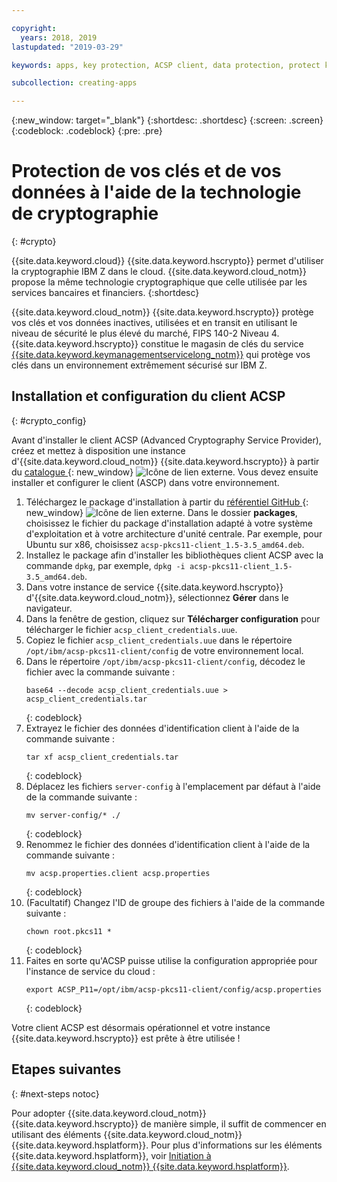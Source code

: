 ```yaml
---

copyright:
  years: 2018, 2019
lastupdated: "2019-03-29"

keywords: apps, key protection, ACSP client, data protection, protect keys, data, protect, ascp, crypto, keys, cryptography

subcollection: creating-apps

---
```

{:new_window: target="_blank"}
{:shortdesc: .shortdesc}
{:screen: .screen}
{:codeblock: .codeblock}
{:pre: .pre}

# Protection de vos clés et de vos données à l'aide de la technologie de cryptographie
{: #crypto}

{{site.data.keyword.cloud}} {{site.data.keyword.hscrypto}} permet d'utiliser la cryptographie IBM Z dans le cloud. {{site.data.keyword.cloud_notm}} propose la même technologie cryptographique que celle utilisée par les services bancaires et financiers.
{:shortdesc}

{{site.data.keyword.cloud_notm}} {{site.data.keyword.hscrypto}} protège vos clés et vos données inactives, utilisées et en transit en utilisant le niveau de sécurité le plus élevé du marché, FIPS 140-2 Niveau 4. {{site.data.keyword.hscrypto}} constitue le magasin de clés du service [{{site.data.keyword.keymanagementservicelong_notm}}](/docs/services/hs-crypto?topic=hs-crypto-get-started) qui protège vos clés dans un environnement extrêmement sécurisé sur IBM Z.

## Installation et configuration du client ACSP
{: #crypto_config}

Avant d'installer le client ACSP (Advanced Cryptography Service Provider), créez et mettez à disposition une instance d'{{site.data.keyword.cloud_notm}} {{site.data.keyword.hscrypto}} à partir du [catalogue ](https://{DomainName}/catalog/services/hyper-protect-crypto-services){: new_window} ![Icône de lien externe](../../icons/launch-glyph.svg "Icône de lien externe"). Vous devez ensuite installer et configurer le client (ASCP) dans votre environnement.

1. Téléchargez le package d'installation à partir du [référentiel GitHub ](https://github.com/ibm-developer/ibm-cloud-hyperprotectcrypto){: new_window} ![Icône de lien externe](../../icons/launch-glyph.svg "Icône de lien externe"). Dans le dossier **packages**, choisissez le fichier du package d'installation adapté à votre système d'exploitation et à votre architecture d'unité centrale. Par exemple, pour Ubuntu sur x86, choisissez `acsp-pkcs11-client_1.5-3.5_amd64.deb`.
2. Installez le package afin d'installer les bibliothèques client ACSP avec la commande `dpkg`, par exemple, `dpkg -i acsp-pkcs11-client_1.5-3.5_amd64.deb`.
3. Dans votre instance de service {{site.data.keyword.hscrypto}} d'{{site.data.keyword.cloud_notm}}, sélectionnez **Gérer** dans le navigateur.
4. Dans la fenêtre de gestion, cliquez sur **Télécharger configuration** pour télécharger le fichier `acsp_client_credentials.uue`.
5. Copiez le fichier `acsp_client_credentials.uue` dans le répertoire `/opt/ibm/acsp-pkcs11-client/config` de votre environnement local.
6. Dans le répertoire `/opt/ibm/acsp-pkcs11-client/config`, décodez le fichier avec la commande suivante :
   ```
   base64 --decode acsp_client_credentials.uue > acsp_client_credentials.tar
   ```
   {: codeblock}
7. Extrayez le fichier des données d'identification client à l'aide de la commande suivante :
   ```
   tar xf acsp_client_credentials.tar
   ```
   {: codeblock}
8. Déplacez les fichiers `server-config` à l'emplacement par défaut à l'aide de la commande suivante :
   ```
   mv server-config/* ./
   ```
   {: codeblock}
9. Renommez le fichier des données d'identification client à l'aide de la commande suivante :
   ```
   mv acsp.properties.client acsp.properties
   ```
   {: codeblock}
10. (Facultatif) Changez l'ID de groupe des fichiers à l'aide de la commande suivante :
    ```
    chown root.pkcs11 *
    ```
    {: codeblock}
11. Faites en sorte qu'ACSP puisse utilise la configuration appropriée pour l'instance de service du cloud :
    ```
    export ACSP_P11=/opt/ibm/acsp-pkcs11-client/config/acsp.properties
    ```
    {: codeblock}

Votre client ACSP est désormais opérationnel et votre instance {{site.data.keyword.hscrypto}} est prête à être utilisée !

## Etapes suivantes
{: #next-steps notoc}

Pour adopter {{site.data.keyword.cloud_notm}} {{site.data.keyword.hscrypto}} de manière simple, il suffit de commencer en utilisant des éléments {{site.data.keyword.cloud_notm}} {{site.data.keyword.hsplatform}}. Pour plus d'informations sur les éléments {{site.data.keyword.hsplatform}}, voir [Initiation à {{site.data.keyword.cloud_notm}} {{site.data.keyword.hsplatform}}](/docs/services/hypersecure-platform?topic=services/hypersecure-platform-getting-started-with-ibm-cloud-hyper-protect-developer-starter-kits).
